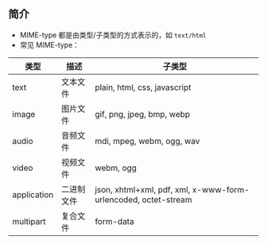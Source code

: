 ## 简介

+ MIME-type 都是由类型/子类型的方式表示的，如 `text/html`
+ 常见 MIME-type：

|类型|描述|子类型|
|-|-|-|
|text|文本文件|plain, html, css, javascript|
|image|图片文件|gif, png, jpeg, bmp, webp|
|audio|音频文件|mdi, mpeg, webm, ogg, wav|
|video|视频文件|webm, ogg|
|application|二进制文件|json, xhtml+xml, pdf, xml, x-www-form-urlencoded, octet-stream|
|multipart|复合文件|form-data|